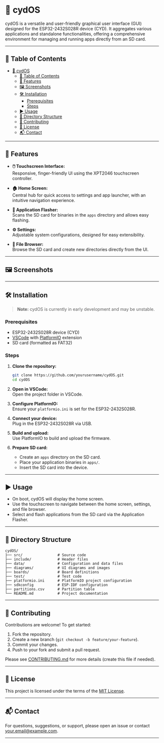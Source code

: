 # 🌟 cydOS

cydOS is a versatile and user-friendly graphical user interface (GUI) designed for the ESP32-2432S028R device (CYD). It aggregates various applications and standalone functionalities, offering a comprehensive environment for managing and running apps directly from an SD card.

---

## 📑 Table of Contents

- [🌟 cydOS](#-cydos)
  - [📑 Table of Contents](#-table-of-contents)
  - [🚀 Features](#-features)
  - [🖼️ Screenshots](#️-screenshots)
  - [🛠️ Installation](#️-installation)
    - [Prerequisites](#prerequisites)
    - [Steps](#steps)
  - [▶️ Usage](#️-usage)
  - [📁 Directory Structure](#-directory-structure)
  - [🤝 Contributing](#-contributing)
  - [📄 License](#-license)
  - [📬 Contact](#-contact)

---

## 🚀 Features

- **🖱️ Touchscreen Interface:**  
  Responsive, finger-friendly UI using the XPT2046 touchscreen controller.

- **🏠 Home Screen:**  
  Central hub for quick access to settings and app launcher, with an intuitive navigation experience.

- **💾 Application Flasher:**  
  Scans the SD card for binaries in the `apps` directory and allows easy flashing.

- **⚙ Settings:**  
  Adjustable system configurations, designed for easy extensibility.

- **📂 File Browser:**  
  Browse the SD card and create new directories directly from the UI.

---

## 🖼️ Screenshots

<!-- Add screenshots or GIFs here if available -->
<!-- ![Home Screen](diagrams/home_screen.png) -->

---

## 🛠️ Installation

> **Note:** cydOS is currently in early development and may be unstable.

### Prerequisites

- ESP32-2432S028R device (CYD)
- [VSCode](https://code.visualstudio.com/) with [PlatformIO](https://platformio.org/) extension
- SD card (formatted as FAT32)

### Steps

1. **Clone the repository:**
   ```sh
   git clone https://github.com/yourusername/cydOS.git
   cd cydOS
   ```

2. **Open in VSCode:**  
   Open the project folder in VSCode.

3. **Configure PlatformIO:**  
   Ensure your `platformio.ini` is set for the ESP32-2432S028R.

4. **Connect your device:**  
   Plug in the ESP32-2432S028R via USB.

5. **Build and upload:**  
   Use PlatformIO to build and upload the firmware.

6. **Prepare SD card:**  
   - Create an `apps` directory on the SD card.
   - Place your application binaries in `apps/`.
   - Insert the SD card into the device.

---

## ▶️ Usage

- On boot, cydOS will display the home screen.
- Use the touchscreen to navigate between the home screen, settings, and file browser.
- Select and flash applications from the SD card via the Application Flasher.

---

## 📁 Directory Structure

```
cydOS/
├── src/                # Source code
├── include/            # Header files
├── data/               # Configuration and data files
├── diagrams/           # UI diagrams and images
├── boards/             # Board definitions
├── test/               # Test code
├── platformio.ini      # PlatformIO project configuration
├── sdkconfig           # ESP-IDF configuration
├── partitions.csv      # Partition table
└── README.md           # Project documentation
```

---

## 🤝 Contributing

Contributions are welcome! To get started:

1. Fork the repository.
2. Create a new branch (`git checkout -b feature/your-feature`).
3. Commit your changes.
4. Push to your fork and submit a pull request.

Please see [CONTRIBUTING.md](CONTRIBUTING.md) for more details (create this file if needed).

---

## 📄 License

This project is licensed under the terms of the [MIT License](LICENSE).

---

## 📬 Contact

For questions, suggestions, or support, please open an issue or contact [your.email@example.com](mailto:your.email@example.com).

---
